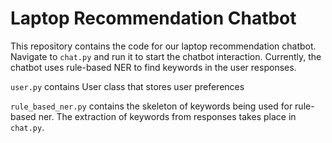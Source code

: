 # Laptop Recommendation Chatbot

This repository contains the code for our laptop recommendation chatbot. Navigate to `chat.py` and run it to start the chatbot interaction. Currently, the chatbot uses
rule-based NER to find keywords in the user responses. 

`user.py` contains User class that stores user preferences

`rule_based_ner.py` contains the skeleton of keywords being used for rule-based ner. The extraction of keywords from responses takes place in `chat.py`.

